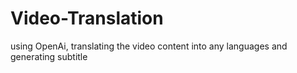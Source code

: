 # Video-Translation
using OpenAi, translating the video content into any languages and generating subtitle 
